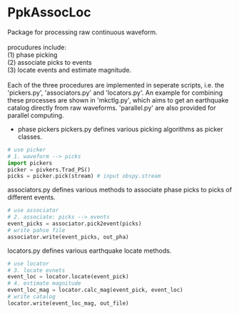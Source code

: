 # PpkAssocLoc

Package for processing raw continuous waveform. <br>
<br>
procudures include: <br>
(1) phase picking <br>
(2) associate picks to events <br>
(3) locate events and estimate magnitude. <br>
<br>
Each of the three procedures are implemented in seperate scripts, i.e. the 'pickers.py', 'associators.py' and 'locators.py'. An example for combining these processes are shown in 'mkctlg.py', which aims to get an earthquake catalog directly from raw waveforms. 'parallel.py' are also provided for parallel computing.
<br>
* phase pickers
    pickers.py defines various picking algorithms as picker classes. 
```python
# use picker
# 1. waveform --> picks
import pickers
picker = pivkers.Trad_PS()
picks = picker.pick(stream) # input obspy.stream
```
  
associators.py defines various methods to associate phase picks to picks of different events.
```python
# use associator
# 2. associate: picks --> events
event_picks = associator.pick2event(picks)
# write pahse file
associator.write(event_picks, out_pha)
```
  
locators.py defines various earthquake locate methods.
```python
# use locator
# 3. locate evnets
event_loc = locator.locate(event_pick)
# 4. estimate magnitude
event_loc_mag = locator.calc_mag(event_pick, event_loc)
# write catalog
locator.write(event_loc_mag, out_file)
```
